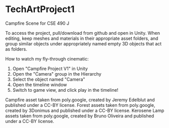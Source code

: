 # TechArtProject1
Campfire Scene for CSE 490 J

To access the project, pull/download from github and open in Unity.
When editing, keep meshes and materials in their appropriate asset folders, and group similar objects under 
appropriately named empty 3D objects that act as folders.

How to watch my fly-through cinematic:
1. Open "Campfire Project V1" in Unity
2. Open the "Camera" group in the Hierarchy
3. Select the object named "Camera"
4. Open the timeline window
5. Switch to game view, and click play in the timeline!

Campfire asset taken from poly.google, created by Jeremy Edelblut and published under a CC-BY license.
Forest assets taken from poly.google, created by 3Donimus and published under a CC-BY license.
Kerosene Lamp assets taken from poly.google, created by Bruno Oliveira and published under a CC-BY license.